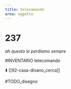 ```yaml
---
title: telecomando
area: oggetto
---
```

# 237
_ah questo lo perdiamo sempre_

#INVENTARIO telecomando

⬇️ [[92-casa-divano_cerca]]

#TODO_disegno